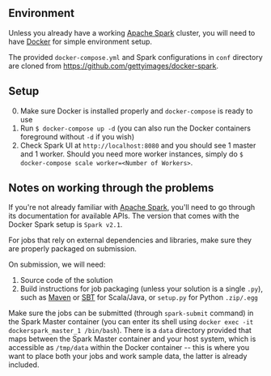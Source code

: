 ## Environment

Unless you already have a working [Apache Spark](http://spark.apache.org/) cluster, you will need to have [Docker](https://docs.docker.com/) for simple environment setup.

The provided `docker-compose.yml` and Spark configurations in `conf` directory are cloned from <https://github.com/gettyimages/docker-spark>.

## Setup

0. Make sure Docker is installed properly and `docker-compose` is ready to use
1. Run `$ docker-compose up -d` (you can also run the Docker containers foreground without `-d` if you wish)
2. Check Spark UI at `http://localhost:8080` and you should see 1 master and 1 worker. Should you need more worker instances, simply do `$ docker-compose scale worker=<Number of Workers>`.

## Notes on working through the problems

If you're not already familiar with [Apache Spark](http://spark.apache.org/), you'll need to go through its documentation for available APIs. The version that comes with the Docker Spark setup is `Spark v2.1`.

For jobs that rely on external dependencies and libraries, make sure they are properly packaged on submission.

On submission, we will need:

1. Source code of the solution
2. Build instructions for job packaging (unless your solution is a single `.py`), such as [Maven](https://maven.apache.org/) or [SBT](http://www.scala-sbt.org/) for Scala/Java, or `setup.py` for Python `.zip/.egg`

Make sure the jobs can be submitted (through `spark-submit` command) in the Spark Master container (you can enter its shell using `docker exec -it dockerspark_master_1 /bin/bash`). There is a `data` directory provided that maps between the Spark Master container and your host system, which is accessible as `/tmp/data` within the Docker container -- this is where you want to place both your jobs and work sample data, the latter is already included.
